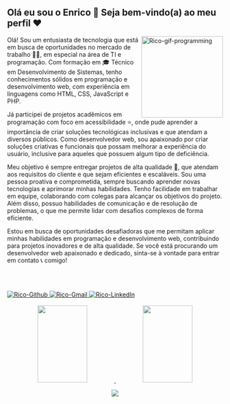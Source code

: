 ## Olá eu sou o Enrico 👋 Seja bem-vindo(a) ao meu perfil ❤️

<img alt="Rico-gif-programming"  align="right" width="190" src="https://media.giphy.com/media/xQNUljwfbST8zJeS8y/giphy.gif">

Olá! Sou um entusiasta de tecnologia que está em busca de oportunidades no mercado de trabalho 👨‍💻, em especial na área de TI e programação. Com formação em 🎓 Técnico em Desenvolvimento de Sistemas, tenho conhecimentos sólidos em programação e desenvolvimento web, com experiência em linguagens como HTML, CSS, JavaScript e PHP.

Já participei de projetos acadêmicos em programação com foco em acessibilidade ⭐, onde pude aprender a importância de criar soluções tecnológicas inclusivas e que atendam a diversos públicos. Como desenvolvedor web, sou apaixonado por criar soluções criativas e funcionais que possam melhorar a experiência do usuário, inclusive para aqueles que possuem algum tipo de deficiência.

Meu objetivo é sempre entregar projetos de alta qualidade 🚀, que atendam aos requisitos do cliente e que sejam eficientes e escaláveis. Sou uma pessoa proativa e comprometida, sempre buscando aprender novas tecnologias e aprimorar minhas habilidades. Tenho facilidade em trabalhar em equipe, colaborando com colegas para alcançar os objetivos do projeto. Além disso, possuo habilidades de comunicação e de resolução de problemas, o que me permite lidar com desafios complexos de forma eficiente.

Estou em busca de oportunidades desafiadoras que me permitam aplicar minhas habilidades em programação e desenvolvimento web, contribuindo para projetos inovadores e de alta qualidade. Se você está procurando um desenvolvedor web apaixonado e dedicado, sinta-se à vontade para entrar em contato 📞 comigo!

<br><br>

<div> 
   <a href="https://github.com/enricofs" target="_blank">
    <img alt="Rico-Github" src="https://img.shields.io/badge/-Github-%23333?style=for-the-badge&logo=Github&logoColor=white">
   </a>
   <a href = "mailto:enricoferreiradossantos@gmail.com" target="_blank">
     <img alt="Rico-Gmail" src="https://img.shields.io/badge/-Gmail-%23333?style=for-the-badge&logo=gmail&logoColor=red">
   </a>
   <a href="https://www.linkedin.com/in/enrico-ferreira-dos-santos/" target="_blank">
     <img alt="Rico-LinkedIn" src="https://img.shields.io/badge/-LinkedIn-%230077B5?style=for-the-badge&logo=linkedin&logoColor=white">
   </a> <br><br>
</div>

<div align="center">
  <a href="https://github.com/enricofs">
  <img height="180em" width="48%" src="https://github-readme-stats.vercel.app/api?username=enricofs&show_icons=true&icon_color=407AFF&theme=dark&include_all_commits=true&count_private=true"/>
  <img height="180em" width="48%" src="https://github-readme-stats.vercel.app/api/top-langs/?username=enricofs&layout=compact&langs_count=4&theme=dark"/>
</div>
   
<p align="center">
  <a href="https://skillicons.dev">
    <img src="https://skillicons.dev/icons?i=html,css,js,php,git,github,vscode">
  </a>
</p>

<!--
<div style="display: inline_block" align="center"><br>
  <img align="center" alt="Rico-HTML" height="30" width="40" src="https://raw.githubusercontent.com/devicons/devicon/master/icons/html5/html5-original.svg">
  <img align="center" alt="Rico-CSS" height="30" width="40" src="https://raw.githubusercontent.com/devicons/devicon/master/icons/css3/css3-original.svg">
  <img align="center" alt="Rico-Js" height="30" width="40" src="https://raw.githubusercontent.com/devicons/devicon/master/icons/javascript/javascript-plain.svg">
  <img align="center" alt="Rico-PHP" height="30" width="40" src="https://raw.githubusercontent.com/devicons/devicon/master/icons/php/php-plain.svg">
</div>
-->  
